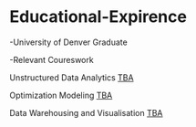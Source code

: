 # Educational-Expirence

-University of Denver Graduate

-Relevant Coureswork

Unstructured Data Analytics [TBA](TBA)

Optimization Modeling [TBA](TBA)

Data Warehousing and Visualisation [TBA](TBA)
